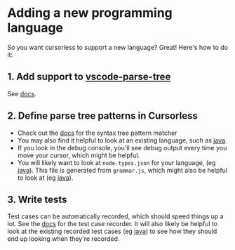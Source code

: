 # Adding a new programming language

So you want cursorless to support a new language? Great! Here's how to do it:

## 1. Add support to [vscode-parse-tree](https://github.com/pokey/vscode-parse-tree)

See [docs](https://github.com/pokey/vscode-parse-tree/#adding-a-new-language).

## 2. Define parse tree patterns in Cursorless

- Check out the [docs](parse-tree-patterns.md) for the syntax tree pattern
  matcher
- You may also find it helpful to look at an existing language, such as
  [java](../src/languages/java.ts).
- If you look in the debug console, you'll see debug output every time you move
  your cursor, which might be helpful.
- You will likely want to look at `node-types.json` for your language, (eg [java](https://github.com/tree-sitter/tree-sitter-java/blob/master/src/node-types.json)). This file is generated from `grammar.js`, which might also be helpful to look at (eg [java](https://github.com/tree-sitter/tree-sitter-java/blob/master/grammar.js)).

## 3. Write tests

Test cases can be automatically recorded, which should speed things up a lot.
See the [docs](test-case-recorder.md) for the test case recorder. It will also
likely be helpful to look at the existing recorded test cases (eg
[java](../src/test/suite/fixtures/recorded/languages/java)) to see how
they
should end up looking when they're recorded.

